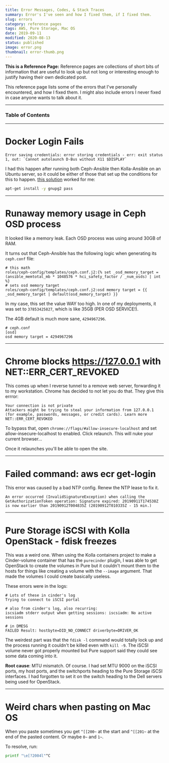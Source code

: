 ```yaml
---
title: Error Messages, Codes, & Stack Traces
summary: Error's I've seen and how I fixed them, if I fixed them.
slug: errors
category: reference pages
tags: AWS, Pure Storage, Mac OS
date: 2019-09-11
modified: 2020-08-13
status: published
image: error.png
thumbnail: error-thumb.png
---
```



**This is a Reference Page:** Reference pages are collections of short bits
of information that are useful to look up but not long or interesting enough to
justify having their own dedicated post.

This reference page lists some of the errors that I've personally encountered,
and how I fixed them. I might also include errors I never fixed in case anyone
wants to talk about it.

---

### Table of Contents

---


# Docker Login Fails

```
Error saving credentials: error storing credentials - err: exit status 1, out: `Cannot autolaunch D-Bus without X11 $DISPLAY`
```

I had this happen after running both Ceph-Ansible then Kolla-Ansible on an Ubuntu server, so it could be either of those that set up the conditions for this to happen. [this solution](https://github.com/docker/cli/issues/1136) worked for me:

```bash
apt-get install -y gnupg2 pass
```

---

# Runaway memory usage in Ceph OSD process

It looked like a memory leak. Each OSD process was using around 30GB of RAM.

It turns out that Ceph-Ansible has the following logic when generating its
`ceph.conf` file:

```
# this math
roles/ceph-config/templates/ceph.conf.j2:{% set _osd_memory_target = (ansible_memtotal_mb * 1048576 * hci_safety_factor / _num_osds) | int %}
# sets osd memory target
roles/ceph-config/templates/ceph.conf.j2:osd memory target = {{ _osd_memory_target | default(osd_memory_target) }}
```

In my case, this set the value WAY too high. In one of my deployments, it was
set to `37853425827`, which is like 35GB (PER OSD SERVICE!).

The 4GB default is much more sane, `4294967296`.

```
# ceph.conf
[osd]
osd memory target = 4294967296
```


---


# Chrome blocks https://127.0.0.1 with NET::ERR_CERT_REVOKED

This comes up when I reverse tunnel to a remove web server, forwarding it to my workstation. Chrome has decided to not let you do that. They give this errror:

```text
Your connection is not private
Attackers might be trying to steal your information from 127.0.0.1 (for example, passwords, messages, or credit cards). Learn more
NET::ERR_CERT_REVOKED
```

To bypass that, open `chrome://flags/#allow-insecure-localhost` and set allow-insecure-localhost to enabled. Click relaunch. This will nuke your current browser…

Once it relaunches you'll be able to open the site.

---

# Failed command: aws ecr get-login

This error was caused by a bad NTP config. Renew the NTP lease to fix it.

```
An error occurred (InvalidSignatureException) when calling the GetAuthorizationToken operation: Signature expired: 20190911T174538Z is now earlier than 20190912T004835Z (20190912T010335Z - 15 min.)
```


---


# Pure Storage iSCSI with Kolla OpenStack - fdisk freezes
This was a weird one. When using the Kolla containers project to make a
Cinder-volume container that has the `purecinder` plugin, I was able to get
OpenStack to create the volumes in Pure but it couldn't mount them to the hosts
for things like creating a volume with the `--image` argument. That made the
volumes I could create basically useless.

These errors were in the logs:
```text
# Lots of these in cinder's log
Trying to connect to iSCSI portal

# also from cinder's log, also recurring:
iscsiadm stderr output when getting sessions: iscsiadm: No active sessions

# in DMESG
FAILED Result: hostbyte=DID_NO_CONNECT driverbyte=DRIVER_OK
```

The weirdest part was that the `fdisk -l` command would totally lock up and
the process running it couldn't be killed even with `kill -9`. The iSCSI volume
never got properly mounted but Pure support said they could see some data
coming into it.

**Root cause**: MTU mismatch. Of course. I had set MTU 9000 on the iSCSI ports,
my host ports, and the switchports heading to the Pure Storage iSCSI
interfaces. I had forgotten to set it on the switch heading to the Dell servers
being used for OpenStack.


---


# Weird chars when pasting on Mac OS

When you paste sometimes you get `^[[200~` at the start and `^[[201~` at the
end of the pasted content. Or maybe `0~` and `1~`.

To resolve, run:
```bash
printf "\e[?2004l"^C
```


